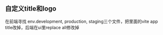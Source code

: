 ## 自定义title和logo
在前端寻找 env.development, production, staging三个文件，把里面的vite app title改掉，后端在ui里replace all修改掉

